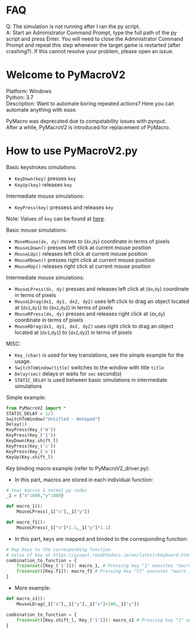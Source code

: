 # FAQ
Q: The simulation is not running after I ran the py script.  
A: Start an Administrator Command Prompt, type the full path of the py script and press Enter. You will need to close the Administrator Command Prompt and repeat this step whenever the target game is restarted (after crashing?). If this cannot resolve your problem, please open an issue.

# Welcome to PyMacroV2
Platform: Windows  
Python: 3.7  
Description: Want to automate boring repeated actions? Here you can automate anything with ease.

PyMacro was deprecated due to compatability issues with pynput.  
After a while, PyMacroV2 is introduced for replacement of PyMacro.  

# How to use PyMacroV2.py
Basic keystrokes simulations:
- ```KeyDown(key)``` presses ```key```
- ```KeyUp(key)``` releases ```key```

Intermediate mouse simulations:
- ```KeyPress(key)``` pressess and releases ```key```

Note: Values of ```key``` can be found at [here](https://pynput.readthedocs.io/en/latest/keyboard.html).

Basic mouse simulations:
- ```MoveMouse(dx, dy)``` moves to (```dx```,```dy```) coordinate in terms of pixels
- ```MouseLDown()``` presses left click at current mouse position
- ```MouseLUp()``` releases left click at current mouse position
- ```MouseRDown()``` presses right click at current mouse position
- ```MouseRUp()``` releases right click at current mouse position

Intermediate mouse simulations:
- ```MouseLPress(dx, dy)``` presses and releases left click at (```dx```,```dy```) coordinate in terms of pixels
- ```MouseLDrag(dx1, dy1, dx2, dy2)``` uses left click to drag an object located at (```dx1```,```dy1```) to (```dx2```,```dy2```) in terms of pixels
- ```MouseRPress(dx, dy)``` presses and releases right click at (```dx```,```dy```) coordinate in terms of pixels
- ```MouseRDrag(dx1, dy1, dx2, dy2)``` uses right click to drag an object located at (```dx1```,```dy1```) to (```dx2```,```dy2```) in terms of pixels

MISC:
- ```Key_(char)``` is used for key translations, see the simple example for the usage.
- ```SwitchToWindow(title)``` switches to the window with title ```title```
- ```Delay(sec)``` delays or waits for ```sec``` second(s)
- ```STATIC_DELAY``` is used between basic simulations in intermediate simulations

Simple example:
```python
from PyMacroV2 import *
STATIC_DELAY = 1/3
SwitchToWindow("Untitled - Notepad")
Delay(1)
KeyPress(Key_('N'))
KeyPress(Key_('I'))
KeyDown(Key.shift_l)
KeyPress(Key_('c'))
KeyPress(Key_('e'))
KeyUp(Key.shift_l)
```

Key binding macro example (refer to PyMacroV2_driver.py):
- In this part, macros are stored in each individual function:
```python
# Your macros & normal py codes
_1 = {"x":680,"y":880}

def macro_1():
    MouseLPress(_1["x"],_1["y"])

def macro_f1():
    MouseLPress(_1["x"]*1.1,_1["y"]*1.1)
```
- In this part, keys are mapped and binded to the corresponding function:
```python
# Map keys to the corresponding function
# Value of key at https://pynput.readthedocs.io/en/latest/keyboard.html#pynput.keyboard.Key
combination_to_function = {
    frozenset([Key_('1')]): macro_1, # Pressing key "1" executes "macro_1"
    frozenset([Key.f1]): macro_f1 # Pressing key "F1" executes "macro_f1"
}
```
- More example:
```python
def macro_s1():
    MouseLDrag(_1["x"],_1["y"],_1["x"]+100,_1["y"])

combination_to_function = {
    frozenset([Key.shift_l, Key_('1')]): macro_s1 # Pressing key "1" and "left shift" executes "macro_s1"
}
```
